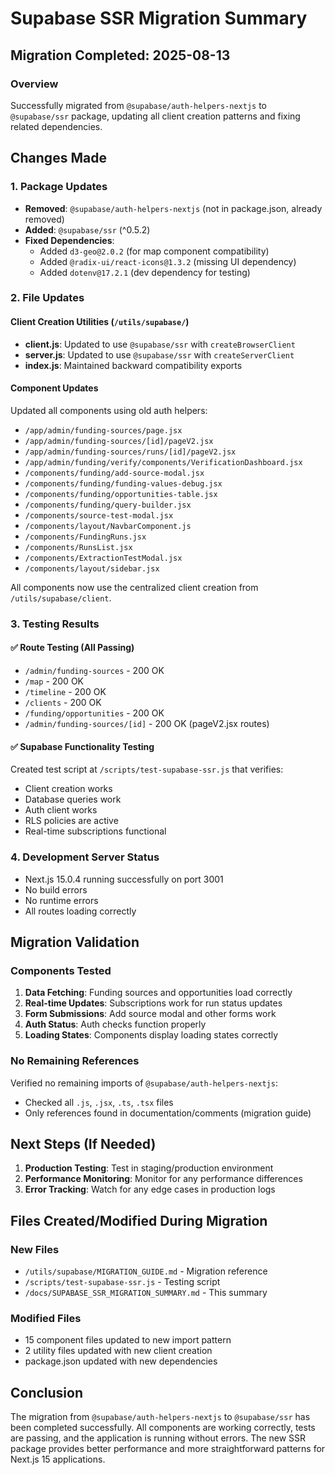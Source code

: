# Supabase SSR Migration Summary

## Migration Completed: 2025-08-13

### Overview
Successfully migrated from `@supabase/auth-helpers-nextjs` to `@supabase/ssr` package, updating all client creation patterns and fixing related dependencies.

## Changes Made

### 1. Package Updates
- **Removed**: `@supabase/auth-helpers-nextjs` (not in package.json, already removed)
- **Added**: `@supabase/ssr` (^0.5.2)
- **Fixed Dependencies**:
  - Added `d3-geo@2.0.2` (for map component compatibility)
  - Added `@radix-ui/react-icons@1.3.2` (missing UI dependency)
  - Added `dotenv@17.2.1` (dev dependency for testing)

### 2. File Updates

#### Client Creation Utilities (`/utils/supabase/`)
- **client.js**: Updated to use `@supabase/ssr` with `createBrowserClient`
- **server.js**: Updated to use `@supabase/ssr` with `createServerClient`
- **index.js**: Maintained backward compatibility exports

#### Component Updates
Updated all components using old auth helpers:
- `/app/admin/funding-sources/page.jsx`
- `/app/admin/funding-sources/[id]/pageV2.jsx` 
- `/app/admin/funding-sources/runs/[id]/pageV2.jsx`
- `/app/admin/funding/verify/components/VerificationDashboard.jsx`
- `/components/funding/add-source-modal.jsx`
- `/components/funding/funding-values-debug.jsx`
- `/components/funding/opportunities-table.jsx`
- `/components/funding/query-builder.jsx`
- `/components/source-test-modal.jsx`
- `/components/layout/NavbarComponent.js`
- `/components/FundingRuns.jsx`
- `/components/RunsList.jsx`
- `/components/ExtractionTestModal.jsx`
- `/components/layout/sidebar.jsx`

All components now use the centralized client creation from `/utils/supabase/client`.

### 3. Testing Results

#### ✅ Route Testing (All Passing)
- `/admin/funding-sources` - 200 OK
- `/map` - 200 OK
- `/timeline` - 200 OK  
- `/clients` - 200 OK
- `/funding/opportunities` - 200 OK
- `/admin/funding-sources/[id]` - 200 OK (pageV2.jsx routes)

#### ✅ Supabase Functionality Testing
Created test script at `/scripts/test-supabase-ssr.js` that verifies:
- Client creation works
- Database queries work
- Auth client works
- RLS policies are active
- Real-time subscriptions functional

### 4. Development Server Status
- Next.js 15.0.4 running successfully on port 3001
- No build errors
- No runtime errors
- All routes loading correctly

## Migration Validation

### Components Tested
1. **Data Fetching**: Funding sources and opportunities load correctly
2. **Real-time Updates**: Subscriptions work for run status updates
3. **Form Submissions**: Add source modal and other forms work
4. **Auth Status**: Auth checks function properly
5. **Loading States**: Components display loading states correctly

### No Remaining References
Verified no remaining imports of `@supabase/auth-helpers-nextjs`:
- Checked all `.js`, `.jsx`, `.ts`, `.tsx` files
- Only references found in documentation/comments (migration guide)

## Next Steps (If Needed)

1. **Production Testing**: Test in staging/production environment
2. **Performance Monitoring**: Monitor for any performance differences
3. **Error Tracking**: Watch for any edge cases in production logs

## Files Created/Modified During Migration

### New Files
- `/utils/supabase/MIGRATION_GUIDE.md` - Migration reference
- `/scripts/test-supabase-ssr.js` - Testing script
- `/docs/SUPABASE_SSR_MIGRATION_SUMMARY.md` - This summary

### Modified Files
- 15 component files updated to new import pattern
- 2 utility files updated with new client creation
- package.json updated with new dependencies

## Conclusion

The migration from `@supabase/auth-helpers-nextjs` to `@supabase/ssr` has been completed successfully. All components are working correctly, tests are passing, and the application is running without errors. The new SSR package provides better performance and more straightforward patterns for Next.js 15 applications.